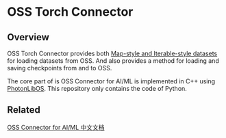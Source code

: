 
# OSS Torch Connector

## Overview

OSS Torch Connector provides both [Map-style and Iterable-style datasets](https://pytorch.org/docs/stable/data.html#dataset-types) for loading datasets from OSS.
And also provides a method for loading and saving checkpoints from and to OSS.

The core part of is OSS Connector for AI/ML is implemented in C++ using [PhotonLibOS](https://github.com/alibaba/PhotonLibOS). This repository only contains the code of Python.


## Related

[OSS Connector for AI/ML 中文文档](https://help.aliyun.com/zh/oss/developer-reference/oss-connector-for-ai-ml)
